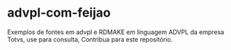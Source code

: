 # advpl-com-feijao
Exemplos de fontes em advpl e RDMAKE em linguagem ADVPL da empresa Totvs, use para consulta, Contribua para este repositório. 

